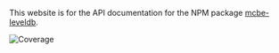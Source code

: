 This website is for the API documentation for the NPM package [mcbe-leveldb](https://www.npmjs.com/package/mcbe-leveldb).

<image src="./coverage.svg" title="Coverage" />
